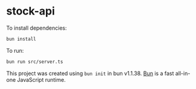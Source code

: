 # stock-api

To install dependencies:

```bash
bun install
```

To run:

```bash
bun run src/server.ts
```

This project was created using `bun init` in bun v1.1.38. [Bun](https://bun.sh) is a fast all-in-one JavaScript runtime.
